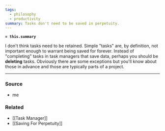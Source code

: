 ```yaml
---
tags:
  - philosophy
  - productivity
summary: Tasks don't need to be saved in perpetuity.
---
```

**`= this.summary`**

I don't think tasks need to be retained. Simple "tasks" are, by definition, not important enough to warrant being saved for forever. Instead of "completing" tasks in task managers that save data, perhaps you should be **deleting** tasks. Obviously there are some exceptions but you'll know about those in advance and those are typically parts of a project.

---
### Source
- me

### Related
- [[Task Manager]]
- [[Saving For Perpetuity]]